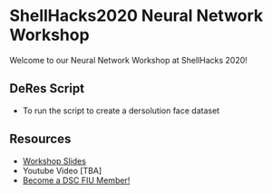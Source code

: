 # ShellHacks2020 Neural Network Workshop

Welcome to our Neural Network Workshop at ShellHacks 2020!

## DeRes Script
  - To run the script to create a dersolution face dataset

## Resources

- [Workshop Slides](dummylink)
- Youtube Video [TBA]
- [Become a DSC FIU Member!](https://go.fiu.edu/dscapplication)

